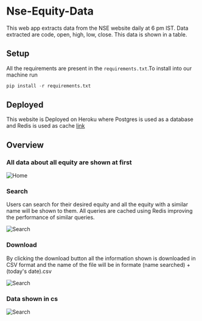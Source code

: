 # Nse-Equity-Data

This web app extracts data from the NSE website daily at 6 pm IST. Data extracted are code, open, high, low, close. This data is shown in a table.

## Setup
All the requirements are present in the ```requirements.txt```.To install into our machine run
```Python
pip install -r requirements.txt
```

## Deployed 

This website is Deployed on Heroku where Postgres is used as a database and Redis is used as cache [link](https://nse-data-info.herokuapp.com/)

## Overview

### All data about all equity are shown at first
![Home](https://github.com/tanmayks1999/Nse-Equity-Data/blob/main/Screenshots/home.png?raw=true)

### Search
Users can search for their desired equity and all the equity with a similar name will be shown to them. All queries are cached using Redis improving the performance of similar queries.

![Search](https://github.com/tanmayks1999/Nse-Equity-Data/blob/main/Screenshots/search.png?raw=true)

### Download
By clicking the download button all the information shown is downloaded in CSV format and the name of the file will be in formate (name searched) + (today's date).csv

![Search](https://github.com/tanmayks1999/Nse-Equity-Data/blob/main/Screenshots/download.png?raw=true)

### Data shown in cs

![Search](https://github.com/tanmayks1999/Nse-Equity-Data/blob/main/Screenshots/csv.png?raw=true)
